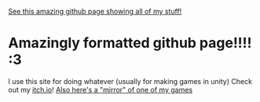 [See this amazing github page showing all of my stuff!](https://delta-airlines-ig.github.io/Delta-Airlines-ig/)

# Amazingly formatted github page!!!! :3

I use this site for doing whatever (usually for making games in unity)
Check out my [itch.io](https://deltav2.itch.io)!
[Also here's a "mirror" of one of my games](https://delta-airlines-ig.github.io/Dash-With-The-Fireball-Etc/ )

